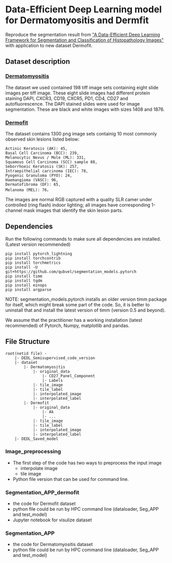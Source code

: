 # Data-Efficient Deep Learning model for Dermatomyositis and Dermfit
Reproduce the segmentation result from ["A Data-Efficient Deep Learning Framework for Segmentation and Classification of Histopathology Images"](https://github.com/pranavsinghps1/DEDL) with application to new dataset Dermofit. 

## Dataset description

### [Dermatomyositis](https://www.sciencedirect.com/science/article/pii/S0022175922000205)

The dataset we used contained 198 tiff image sets containing eight slide images per tiff image. These eight slide images had different protein staining DAPI, CXCR3, CD19, CXCR5, PD1, CD4, CD27 and autofluorescence. The DAPI stained slides were used for image segmentation. These are black and white images with sizes 1408 and 1876. 

### [Dermofit](https://homepages.inf.ed.ac.uk/rbf/DERMOFIT/)
The dataset contains 1300 png image sets containig 10 most commonly observed skin lesions listed below:

    Actinic Keratosis (AK): 45,                
    Basal Cell Carcinoma (BCC): 239,           
    Melanocytic Nevus / Mole (ML): 331,        
    Squamous Cell Carcinoma (SCC) sample 88,   
    Seborrhoeic Keratosis (SK): 257,           
    Intraepithelial carcinoma (IEC): 78,       
    Pyogenic Granuloma (PYO): 24,              
    Haemangioma (VASC): 96,                    
    Dermatofibroma (DF): 65,                   
    Melanoma (MEL): 76，                       
The images are normal RGB captured with a quality SLR camer under controlled (ring flash) indoor lighting; all images have corresponding 1-channel mask images that identify the skin lesion parts. 

## Dependencies 
  

Run the following commands to make sure all dependencies are installed. (Latest version recommended)
```
pip install pytorch_lightning
pip install torchcontrib
pip install torchmetrics
pip install -U git+https://github.com/qubvel/segmentation_models.pytorch
pip install timm
pip install tqdm
pip install einops
pip install argparse
```
  

NOTE: segmentation_models.pytorch installs an older version timm package for itself, which might break some part of the code. So, it is better to uninstall that and install the latest version of timm (version 0.5 and beyond).


We assume that the practitioner has a working installation (latest recommended) of Pytorch, Numpy, matplotlib and pandas.

## File Structure
```
root(netid file) - 
    |- DEDL_Semisupervised_code_version
    |- dataset
        |- Dermatomyositis
            |- original_data
                |- CD27_Panel_Component
                |- Labels
            |- tile_image
            |- tile_label
            |- interpolated_image
            |- interpolated_label
        |- Dermofit
            |- original_data
                |- Ak 
                |- ...
            |- tile_image
            |- tile_label
            |- interpolated_image
            |- interpolated_label
    |- DEDL_Saved_model
```

### Image_preprocessing
- The first step of the code has two ways to preprocess the input image
    - interpolate image
    - tile image
- Python file version that can be used for command line.

### Segmentation_APP_dermofit
- the code for Dermofit dataset
- python file could be run by HPC command line (dataloader, Seg_APP and test_model)
- Jupyter notebook for visulize dataset

### Segmentation_APP
- the code for Dermatomyositis dataset
- python file could be run by HPC command line (dataloader, Seg_APP and test_model)